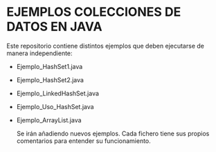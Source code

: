 # EJEMPLOS COLECCIONES DE DATOS EN JAVA
Este repositorio contiene distintos ejemplos que deben ejecutarse de manera independiente: 

- Ejemplo_HashSet1.java
- Ejemplo_HashSet2.java
- Ejemplo_LinkedHashSet.java
- Ejemplo_Uso_HashSet.java
- Ejemplo_ArrayList.java

  Se irán añadiendo nuevos ejemplos. Cada fichero tiene sus propios comentarios para entender su funcionamiento. 
